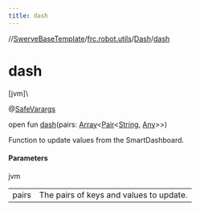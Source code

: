 ```yaml
---
title: dash
---
```

//[SwerveBaseTemplate](../../../index.html)/[frc.robot.utils](../index.html)/[Dash](index.html)/[dash](dash.html)



# dash



[jvm]\




@[SafeVarargs](https://docs.oracle.com/javase/8/docs/api/java/lang/SafeVarargs.html)



open fun [dash](dash.html)(pairs: [Array](https://kotlinlang.org/api/latest/jvm/stdlib/kotlin/-array/index.html)&lt;[Pair](https://kotlinlang.org/api/latest/jvm/stdlib/kotlin/-pair/index.html)&lt;[String](https://docs.oracle.com/javase/8/docs/api/java/lang/String.html), [Any](https://kotlinlang.org/api/latest/jvm/stdlib/kotlin/-any/index.html)&gt;&gt;)



Function to update values from the SmartDashboard.



#### Parameters


jvm

| | |
|---|---|
| pairs | The pairs of keys and values to update. |




